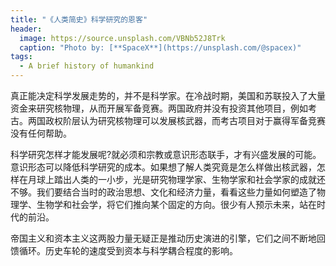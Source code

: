 ```yaml
---
title: "《人类简史》科学研究的恩客"
header:
  image: https://source.unsplash.com/VBNb52J8Trk
  caption: "Photo by: [**SpaceX**](https://unsplash.com/@spacex)"
tags:
  - A brief history of humankind
---
```


真正能决定科学发展走势的，并不是科学家。在冷战时期，美国和苏联投入了大量资金来研究核物理，从而开展军备竞赛。两国政府并没有投资其他项目，例如考古。两国政权阶层认为研究核物理可以发展核武器，而考古项目对于赢得军备竞赛没有任何帮助。

科学研究怎样才能发展呢?就必须和宗教或意识形态联手，才有兴盛发展的可能。意识形态可以降低科学研究的成本。如果想了解人类究竟是怎么样做出核武器，怎样在月球上踏出人类的一小步，光是研究物理学家、生物学家和社会学家的成就还不够。我们要结合当时的政治思想、文化和经济力量，看看这些力量如何塑造了物理学、生物学和社会学，将它们推向某个固定的方向。很少有人预示未来，站在时代的前沿。

帝国主义和资本主义这两股力量无疑正是推动历史演进的引擎，它们之间不断地回馈循环。历史车轮的速度受到资本与科学耦合程度的影响。
